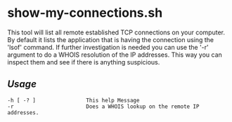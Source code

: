 # show-my-connections.sh
This tool will list all remote established TCP connections on your computer. By default it lists the application that is having the connection using the 'lsof' command. If further investigation is needed you can use the '-r' argument to do a WHOIS resolution of the IP addresses. This way you can inspect them and see if there is anything suspicious.

## *Usage*
    -h [ -? ]                This help Message
    -r                       Does a WHOIS lookup on the remote IP addresses.
